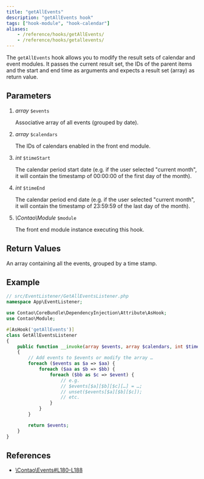 ```yaml
---
title: "getAllEvents"
description: "getAllEvents hook"
tags: ["hook-module", "hook-calendar"]
aliases:
    - /reference/hooks/getAllEvents/
    - /reference/hooks/getallevents/
---
```



The `getAllEvents` hook allows you to modify the result sets of calendar and 
event modules. It passes the current result set, the IDs of the parent items 
and the start and end time as arguments and expects a result set (array) as 
return value.


## Parameters

1. *array* `$events`

    Associative array of all events (grouped by date).

2. *array* `$calendars`

    The IDs of calendars enabled in the front end module.

3. *int* `$timeStart`

    The calendar period start date (e.g. if the user selected "current month",
    it will contain the timestamp of 00:00:00 of the first day of the month).

4. *int* `$timeEnd`

    The calendar period end date (e.g. if the user selected "current month",
    it will contain the timestamp of 23:59:59 of the last day of the month).

5. *\Contao\Module* `$module`

    The front end module instance executing this hook.


## Return Values

An array containing all the events, grouped by a time stamp.


## Example

```php
// src/EventListener/GetAllEventsListener.php
namespace App\EventListener;

use Contao\CoreBundle\DependencyInjection\Attribute\AsHook;
use Contao\Module;

#[AsHook('getAllEvents')]
class GetAllEventsListener
{
    public function __invoke(array $events, array $calendars, int $timeStart, int $timeEnd, Module $module): array
    {
        // Add events to $events or modify the array …
        foreach ($events as $a => $aa) {
            foreach ($aa as $b => $bb) {
                foreach ($bb as $c => $event) {
                    // e.g.
                    // $events[$a][$b][$c][…] = …;
                    // unset($events[$a][$b][$c]); 
                    // etc.
                }
            }
        }

        return $events;
    }
}
```


## References

* [\Contao\Events#L180-L188](https://github.com/contao/contao/blob/4.7.6/calendar-bundle/src/Resources/contao/classes/Events.php#L180-L188)
